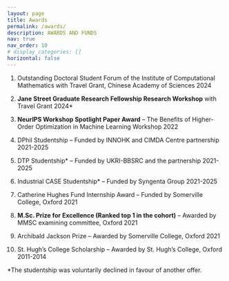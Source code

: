 ```yaml
---
layout: page
title: Awards
permalink: /awards/
description: AWARDS AND FUNDS
nav: true
nav_order: 10
# display_categories: []
horizontal: false
---
```


1. Outstanding Doctoral Student Forum of the Institute of Computational Mathematics with Travel Grant, Chinese Academy of Sciences  2024

2. **Jane Street Graduate Research Fellowship Research Workshop** with Travel Grant 2024*

3. **NeurIPS Workshop Spotlight Paper Award** – The Benefits of Higher-Order Optimization in Machine Learning Workshop 2022

4.	DPhil Studentship – Funded by INNOHK and CIMDA Centre partnership 2021-2025

5.	DTP Studentship* – Funded by UKRI-BBSRC and the partnership 2021-2025

6.	Industrial CASE Studentship* – Funded by Syngenta Group 2021-2025

7.	Catherine Hughes Fund Internship Award – Funded by Somerville College, Oxford 2021

8.	**M.Sc. Prize for Excellence (Ranked top 1 in the cohort)** – Awarded by MMSC examining committee, Oxford 2021

9.	Archibald Jackson Prize – Awarded by Somerville College, Oxford 2021

10.	St. Hugh’s College Scholarship – Awarded by St. Hugh’s College, Oxford 2011-2014
    

*The studentship was voluntarily declined in favour of another offer.

